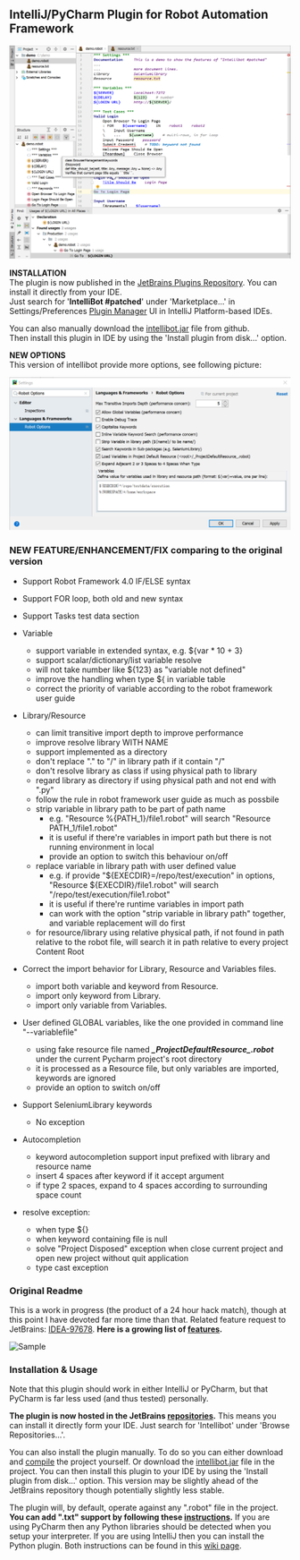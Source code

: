 ## IntelliJ/PyCharm Plugin for Robot Automation Framework

![screenshot](/wiki/features/demo_complete2.png)

**INSTALLATION**  
The plugin is now published in the [JetBrains Plugins Repository](https://plugins.jetbrains.com/plugin/17424-intellibot-patched/).
You can install it directly from your IDE.  
Just search for '**IntelliBot #patched**' under 'Marketplace...' in Settings/Preferences [Plugin Manager](https://www.jetbrains.com/help/idea/managing-plugins.html) UI in IntelliJ Platform-based IDEs.

You can also manually download the [intellibot.jar](/intellibot.jar) file from github.  
Then install this plugin in IDE by using the 'Install plugin from disk...' option.

**NEW OPTIONS**  
This version of intellibot provide more options, see following picture:

![New Options](/wiki/robot_options/new_options.png)

### NEW FEATURE/ENHANCEMENT/FIX comparing to the original version

* Support Robot Framework 4.0 IF/ELSE syntax

* Support FOR loop, both old and new syntax

* Support Tasks test data section

* Variable
  * support variable in extended syntax, e.g. ${var * 10 + 3}
  * support scalar/dictionary/list variable resolve
  * will not take number like ${123} as "variable not defined"
  * improve the handling when type ${ in variable table
  * correct the priority of variable according to the robot framework user guide

* Library/Resource
  * can limit transitive import depth to improve performance
  * improve resolve library WITH NAME
  * support implemented as a directory
  * don't replace "." to "/" in library path if it contain "/"
  * don't resolve library as class if using physical path to library
  * regard library as directory if using physical path and not end with ".py"
  * follow the rule in robot framework user guide as much as possbile
  * strip variable in library path to be part of path name
    * e.g. "Resource %{PATH_1}/file1.robot" will search "Resource PATH_1/file1.robot"
    * it is useful if there're variables in import path but there is not running environment in local
    * provide an option to switch this behaviour on/off
  * replace variable in library path with user defined value
    * e.g. if provide "${EXECDIR}=/repo/test/execution" in options, "Resource ${EXECDIR}/file1.robot" will search "/repo/test/execution/file1.robot"
    * it is useful if there're runtime variables in import path
    * can work with the option "strip variable in library path" together, and variable replacement will do first
  * for resource/library using relative physical path, if not found in path relative to the robot file, will search it in path relative to every project Content Root

* Correct the import behavior for Library, Resource and Variables files.
  * import both variable and keyword from Resource.
  * import only keyword from Library.
  * import only variable from Variables.

* User defined GLOBAL variables, like the one provided in command line "--variablefile"
  * using fake resource file named **_\_ProjectDefaultResource\_.robot_** under the current Pycharm project's root directory
  * it is processed as a Resource file, but only variables are imported, keywords are ignored
  * provide an option to switch on/off

* Support SeleniumLibrary keywords
  * No exception

* Autocompletion
  * keyword autocompletion support input prefixed with library and resource name
  * insert 4 spaces after keyword if it accept argument
  * if type 2 spaces, expand to 4 spaces according to surrounding space count

* resolve exception:
  * when type ${}
  * when keyword containing file is null
  * solve "Project Disposed" exception when close current project and open new project without quit application
  * type cast exception


### Original Readme
This is a work in progress (the product of a 24 hour hack match), though at this point I have devoted far more time than that.
Related feature request to JetBrains: [IDEA-97678](http://youtrack.jetbrains.com/issue/IDEA-97678).
**Here is a growing list of [features](https://github.com/millennialmedia/intellibot/wiki/Features).**

![Sample](/wiki/features/demo_complete.png)

### Installation & Usage

Note that this plugin should work in either IntelliJ or PyCharm, but that PyCharm is far less used (and thus tested) personally.

**The plugin is now hosted in the JetBrains [repositories](https://plugins.jetbrains.com/plugin/17424-intellibot-patched).**
This means you can install it directly form your IDE.
Just search for 'Intellibot' under 'Browse Repositories...'.

You can also install the plugin manually.
To do so you can either download and [compile](https://github.com/millennialmedia/intellibot/wiki/Development-Setup) the project yourself.
Or download the [intellibot.jar](https://github.com/lte2000/intellibot/blob/develop/intellibot.jar) file in the project.
You can then install this plugin to your IDE by using the 'Install plugin from disk...' option.
This version may be slightly ahead of the JetBrains repository though potentially slightly less stable.

The plugin will, by default, operate against any ".robot" file in the project.
**You can add ".txt" support by following these [instructions](https://github.com/millennialmedia/intellibot/wiki/Supporting-.txt-Files).**
If you are using PyCharm then any Python libraries should be detected when you setup your interpreter.
If you are using IntelliJ then you can install the Python plugin.
Both instructions can be found in this [wiki page](https://github.com/millennialmedia/intellibot/wiki/Python-Interpreter).
